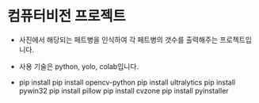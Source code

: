 # 컴퓨터비전 프로젝트
- 사진에서 해당되는 페트병을 인식하여 각 페트병의 갯수를 출력해주는 프로젝트입니다.
- 사용 기술은 python, yolo, colab입니다.

- pip install
pip install opencv-python
pip install ultralytics
pip install pywin32
pip install pillow
pip install cvzone
pip install pyinstaller
